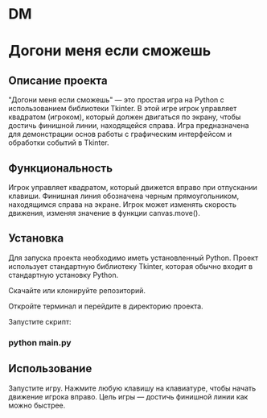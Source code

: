 # DM
# Догони меня если сможешь
## Описание проекта
"Догони меня если сможешь" — это простая игра на Python с использованием библиотеки Tkinter. В этой игре игрок управляет квадратом (игроком), который должен двигаться по экрану, чтобы достичь финишной линии, находящейся справа. Игра предназначена для демонстрации основ работы с графическим интерфейсом и обработки событий в Tkinter.

## Функциональность
Игрок управляет квадратом, который движется вправо при отпускании клавиши.
Финишная линия обозначена черным прямоугольником, находящимся справа на экране.
Игрок может изменять скорость движения, изменяя значение в функции canvas.move().
## Установка
Для запуска проекта необходимо иметь установленный Python. Проект использует стандартную библиотеку Tkinter, которая обычно входит в стандартную установку Python.

Скачайте или клонируйте репозиторий.

Откройте терминал и перейдите в директорию проекта.

Запустите скрипт:

### python main.py

## Использование
Запустите игру.
Нажмите любую клавишу на клавиатуре, чтобы начать движение игрока вправо.
Цель игры — достичь финишной линии как можно быстрее.